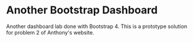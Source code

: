 # Another Bootstrap Dashboard
Another dashboard lab done with Bootstrap 4. This is a prototype solution for problem 2 of Anthony's website.


